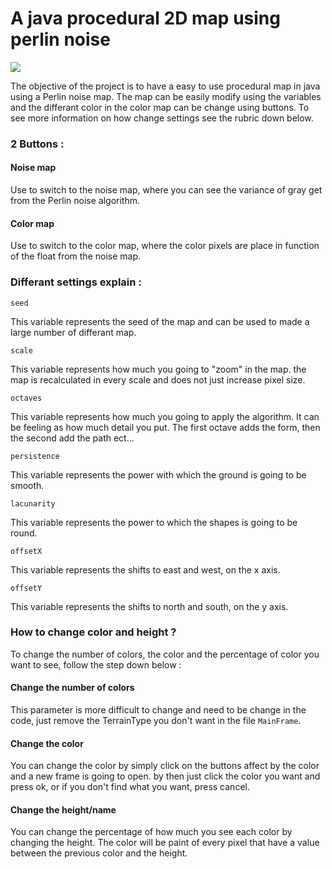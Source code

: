 # A java procedural 2D map using perlin noise

![](/gifMap.gif)

The objective of the project is to have a easy to use procedural map in java using a Perlin noise map. 
The map can be easily modify using the variables and the differant color in the color map can be change using buttons.
To see more information on how change settings see the rubric down below.

### 2 Buttons :

#### Noise map 

Use to switch to the noise map, where you can see the variance of gray get from the Perlin noise algorithm.

#### Color map

Use to switch to the color map, where the color pixels are place in function of the float from the noise map.

### Differant settings explain :

`seed`

This variable represents the seed of the map and can be used to made a large number of differant map.

`scale`

This variable represents how much you going to "zoom" in the map. the map is recalculated in every scale and does
not just increase pixel size.

`octaves`

This variable represents how much you going to apply the algorithm. It can be feeling as how much detail you put.
The first octave adds the form, then the second add the path ect...

`persistence`

This variable represents the power with which the ground is going to be smooth.

`lacunarity`

This variable represents the power to which the shapes is going to be round.

`offsetX`

This variable represents the shifts to east and west, on the x axis.

`offsetY`

This variable represents the shifts to north and south, on the y axis.

### How to change color and height ?

To change the number of colors, the color and the percentage of color you want to see, follow the step down below :

#### Change the number of colors

This parameter is more difficult to change and need to be change in the code, just remove the TerrainType you 
don't want in the file `MainFrame`.

#### Change the color

You can change the color by simply click on the buttons affect by the color and a new frame is going to open.
by then just click the color you want and press ok, or if you don't find what you want, press cancel.

#### Change the height/name

You can change the percentage of how much you see each color by changing the height. The color will be paint
of every pixel that have a value between the previous color and the height. 
